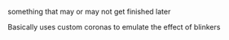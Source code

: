 something that may or may not get finished later


Basically uses custom coronas to emulate the effect of blinkers
